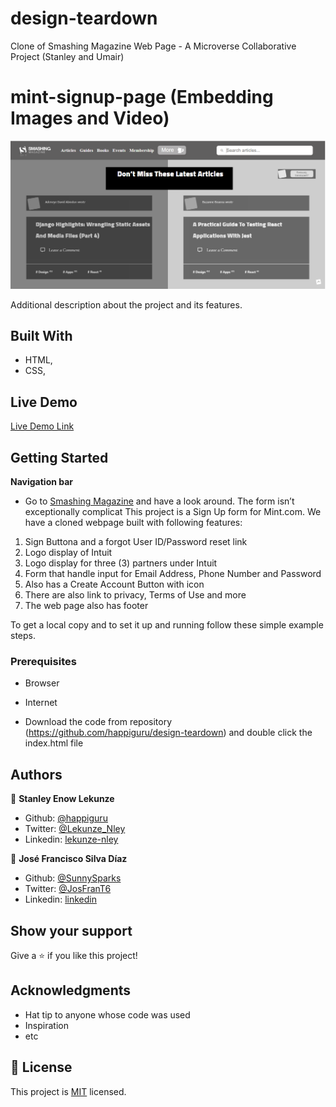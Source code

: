 # design-teardown
Clone of Smashing Magazine Web Page - A Microverse Collaborative Project (Stanley and Umair)
# mint-signup-page (Embedding Images and Video)

![screenshot](app_screenshot.png)

Additional description about the project and its features.

## Built With

- HTML,
- CSS,

## Live Demo

[Live Demo Link](https://rawcdn.githack.com/happiguru/mint-signup-page/855e970b97e526b922bac5771130a61339996c91/index.html)


## Getting Started

**Navigation bar**
- Go to [Smashing Magazine](https://www.smashingmagazine.com/) and have a look around. The form isn’t exceptionally complicat
This project is a Sign Up form for Mint.com.
We have a cloned webpage built with following features:

1. Sign Buttona and a forgot User ID/Password reset link
2. Logo display of Intuit
3. Logo display for three (3) partners under Intuit
4. Form that handle input for Email Address, Phone Number and Password
5. Also has a Create Account Button with icon
6. There are also link to privacy, Terms of Use and more
7. The web page also has footer


To get a local copy  and to set it up and running follow these simple example steps.

### Prerequisites

- Browser
- Internet

- Download the code from repository (https://github.com/happiguru/design-teardown) and double click the index.html file


## Authors

👤 **Stanley Enow Lekunze**

- Github: [@happiguru](https://github.com/happiguru)
- Twitter: [@Lekunze_Nley](https://twitter.com/Lekunze_Nley)
- Linkedin: [lekunze-nley](https://www.linkedin.com/in/lekunze-nley/)

👤 **José Francisco Silva Díaz**

- Github: [@SunnySparks](https://github.com/sunnySparks)
- Twitter: [@JosFranT6](https://twitter.com/josfrant6)
- Linkedin: [linkedin](https://www.linkedin.com/in/josé-francisco-silva-díaz-a2a9421a6)



## Show your support

Give a ⭐️ if you like this project!

## Acknowledgments

- Hat tip to anyone whose code was used
- Inspiration
- etc

## 📝 License

This project is [MIT](LICENSE) licensed.

